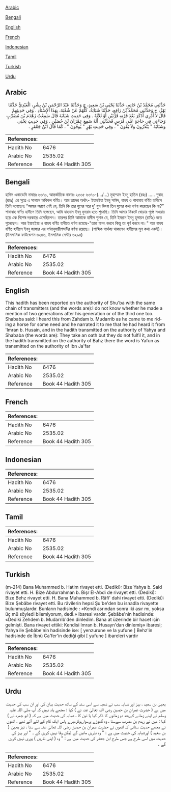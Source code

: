 [Arabic](#arabic)

[Bengali](#bengali)

[English](#english)

[French](#french)

[Indonesian](#indonesian)

[Tamil](#tamil)

[Turkish](#turkish)

[Urdu](#urdu)

## Arabic


<div dir="rtl" lang="ar" style={{fontSize:'larger',backgroundColor:'#f8f9fa',padding:20}}>
حَدَّثَنِي مُحَمَّدُ بْنُ حَاتِمٍ، حَدَّثَنَا يَحْيَى بْنُ سَعِيدٍ، ح وَحَدَّثَنَا عَبْدُ الرَّحْمَنِ بْنُ بِشْرٍ، الْعَبْدِيُّ حَدَّثَنَا بَهْزٌ، ح وَحَدَّثَنِي مُحَمَّدُ بْنُ رَافِعٍ، حَدَّثَنَا شَبَابَةُ، كُلُّهُمْ عَنْ شُعْبَةَ، بِهَذَا الإِسْنَادِ ‏.‏ وَفِي حَدِيثِهِمْ قَالَ لاَ أَدْرِي أَذَكَرَ بَعْدَ قَرْنِهِ قَرْنَيْنِ أَوْ ثَلاَثَةً ‏.‏ وَفِي حَدِيثِ شَبَابَةَ قَالَ سَمِعْتُ زَهْدَمَ بْنَ مُضَرِّبٍ وَجَاءَنِي فِي حَاجَةٍ عَلَى فَرَسٍ فَحَدَّثَنِي أَنَّهُ سَمِعَ عِمْرَانَ بْنَ حُصَيْنٍ ‏.‏ وَفِي حَدِيثِ يَحْيَى وَشَبَابَةَ ‏"‏ يَنْذُرُونَ وَلاَ يَفُونَ ‏"‏ ‏.‏ وَفِي حَدِيثِ بَهْزٍ ‏"‏ يُوفُونَ ‏"‏ ‏.‏ كَمَا قَالَ ابْنُ جَعْفَرٍ ‏.‏
</div>
<div style={{backgroundColor:'#f8f9fa',padding:20, marginBottom: 10}}><table> <thead> <tr> <th>References:</th> <th></th> </tr> </thead> <tbody><tr><td>Hadith No</td><td>6476</td></tr><tr><td>Arabic No</td><td>2535.02</td></tr><tr><td>Reference</td><td>Book 44 Hadith 305</td></tr></tbody></table></div>

## Bengali


<div dir="ltr" lang="bn" style={{fontSize:'larger',backgroundColor:'#f8f9fa',padding:20}}>
হাদিস একাডেমি নাম্বারঃ ৬৩৭০, আন্তর্জাতিক নাম্বারঃ ২৫৩৫ ৬৩৭০-(…/...) মুহাম্মাদ ইবনু হাতিম (রহঃ) ..... শুবাহ (রহঃ) এর সূত্রে এ সানাদে অবিকল বর্ণিত। আর তাদের অর্থাৎ- ইয়াহইয়া ইবনু সাঈদ, বাহয ও শাবাবাহ বর্ণিত হাদীসে তিনি বলেছেনঃ “আমার স্মরণে নেই যে, তিনি কি তার যুগের পরে দু' যুগ কিংবা তিন যুগের কথা বর্ণনা করেছেন কি না?” শাবাবাহ বর্ণিত হাদীসে তিনি বলেছেন, আমি যাহদাম ইবনু মুদরাব হতে শুনেছি। তিনি আমার নিকটে ঘোড়ার পৃষ্ঠে সওয়ার হয়ে এক বিশেষ দরকারে এসেছিলেন। তারপর তিনি আমাকে হাদীস শুনান যে, তিনি ইমরান ইবনু হুসায়ন (রাযিঃ) হতে শুনেছেন। আর ইয়াহইয়া ও বাহয বর্ণিত হাদীতে বর্ণনা রয়েছে-"তারা মানৎ করবে কিন্তু তা পূর্ণ করবে না।" আর বাহয বর্ণিত হাদীসে ইবনু জাফার এর বর্ণনানুযায়ীশব্দটির বর্ণনা রয়েছে। (শাব্দিক পার্থক্য থাকলেও হাদীসের মূল কথা একই)। (ইসলামিক ফাউন্ডেশন ৬২৪৬, ইসলামিক সেন্টার ৬২৯৪)
</div>
<div style={{backgroundColor:'#f8f9fa',padding:20, marginBottom: 10}}><table> <thead> <tr> <th>References:</th> <th></th> </tr> </thead> <tbody><tr><td>Hadith No</td><td>6476</td></tr><tr><td>Arabic No</td><td>2535.02</td></tr><tr><td>Reference</td><td>Book 44 Hadith 305</td></tr></tbody></table></div>

## English


<div dir="ltr" lang="en" style={{fontSize:'larger',backgroundColor:'#f8f9fa',padding:20}}>
This hadith has been reported on the authority of Shu'ba with the same chain of transmitters (and the words are):I do not know whether he made a mention of two generations after his generation or of the third one too. Shababa said: I heard this from Zahdam b. Mudarrib as he came to me riding a horse for some need and he narrated it to me that he had heard it from 'Imran b. Husain, and in the hadith transmitted on the authority of Yahya and Shababa (the words are): They take an oath but they do not fulfil it, and in the hadith transmitted on the authority of Bahz there the word is Yafun as transmitted on the authority of Ibn Ja'far
</div>
<div style={{backgroundColor:'#f8f9fa',padding:20, marginBottom: 10}}><table> <thead> <tr> <th>References:</th> <th></th> </tr> </thead> <tbody><tr><td>Hadith No</td><td>6476</td></tr><tr><td>Arabic No</td><td>2535.02</td></tr><tr><td>Reference</td><td>Book 44 Hadith 305</td></tr></tbody></table></div>

## French


<div dir="ltr" lang="fr" style={{fontSize:'larger',backgroundColor:'#f8f9fa',padding:20}}>

</div>
<div style={{backgroundColor:'#f8f9fa',padding:20, marginBottom: 10}}><table> <thead> <tr> <th>References:</th> <th></th> </tr> </thead> <tbody><tr><td>Hadith No</td><td>6476</td></tr><tr><td>Arabic No</td><td>2535.02</td></tr><tr><td>Reference</td><td>Book 44 Hadith 305</td></tr></tbody></table></div>

## Indonesian


<div dir="ltr" lang="id" style={{fontSize:'larger',backgroundColor:'#f8f9fa',padding:20}}>

</div>
<div style={{backgroundColor:'#f8f9fa',padding:20, marginBottom: 10}}><table> <thead> <tr> <th>References:</th> <th></th> </tr> </thead> <tbody><tr><td>Hadith No</td><td>6476</td></tr><tr><td>Arabic No</td><td>2535.02</td></tr><tr><td>Reference</td><td>Book 44 Hadith 305</td></tr></tbody></table></div>

## Tamil


<div dir="ltr" lang="ta" style={{fontSize:'larger',backgroundColor:'#f8f9fa',padding:20}}>

</div>
<div style={{backgroundColor:'#f8f9fa',padding:20, marginBottom: 10}}><table> <thead> <tr> <th>References:</th> <th></th> </tr> </thead> <tbody><tr><td>Hadith No</td><td>6476</td></tr><tr><td>Arabic No</td><td>2535.02</td></tr><tr><td>Reference</td><td>Book 44 Hadith 305</td></tr></tbody></table></div>

## Turkish


<div dir="ltr" lang="tr" style={{fontSize:'larger',backgroundColor:'#f8f9fa',padding:20}}>
(m-214) Bana Muhammed b. Hatim rivayet etti. (Dediki): Bize Yahya b. Said rivayet etti. H. Bize Abdurrahman b. Bişr El-Abdi de rivayet etti. (Dediki): Bize Behz rivayet etti. H. Bana Muhammed b. Râfi' dahi rivayet etti. (Dediki): Bize Şebâbe rivayet etti. Bu râvilerin hepsi Şu'be'den bu isnadla rivayette bulunmuşlardır. Bunların hadisinde : «Kendi asrından sonra iki asır mı, yoksa üç mü söyledi bilemiyorum, dedİ.» ibaresi vardır. Şebâbe'nin hadisinde: «Dediki Zehdem b. Mudarrib'den dinledim. Bana at üzerinde bir hacet için gelmişti. Bana rivayet ettiki: Kendisi Imran b. Husayn'dan dinlemiş» ibaresi; Yahya ile Şebâbe'nin hadisinde ise: [ yenzurune ve la yufune ] Behz'in hadisinde de İbnü Ca'fer'in dediği gibi [ yufune ] ibareleri vardır
</div>
<div style={{backgroundColor:'#f8f9fa',padding:20, marginBottom: 10}}><table> <thead> <tr> <th>References:</th> <th></th> </tr> </thead> <tbody><tr><td>Hadith No</td><td>6476</td></tr><tr><td>Arabic No</td><td>2535.02</td></tr><tr><td>Reference</td><td>Book 44 Hadith 305</td></tr></tbody></table></div>

## Urdu


<div dir="rtl" lang="ur" style={{fontSize:'larger',backgroundColor:'#f8f9fa',padding:20}}>
یحییٰ بن سعید ، بہز اور شبابہ سب نے شعبہ سے اسی سند کے ساتھ حدیث بیان کی اور ان سب کی حدیث میں ہے ( حضرت عمران بن حصین رضی اللہ تعالیٰ عنہ نے ) کہا : مجھے یاد نہیں کہ آپ صلی اللہ علیہ وسلم نے اپنے زمانے کےبعد دو زمانوں کا ذکر کیا یا تین کا ، شبابہ کی حدیث میں ہے کہ ( ابو جمرہ نے ) کہا : میں نے زہدم بن مضرب سےسنا ، وہ گھوڑے پرسوارہوکرمیرے پاس ایک کام کے لئے آئے تھے ، انھوں نے مجھے حدیث سنائی کہ انھوں نے حضرت عمران بن حصین رضی اللہ تعالیٰ عنہ سے سنا ، نیز یحییٰ ( بن سعید ) اورشبابہ کی حدیث میں ہے : " وہ نذریں مانیں گے لیکن وفا نہیں کریں گے ۔ " اور بہز کی حدیث میں اسی طرح ہے جس طرح ابن جعفر کی حدیث میں ہے : " وہ ( اپنی نذریں ) پوری نہیں کریں گے ۔
</div>
<div style={{backgroundColor:'#f8f9fa',padding:20, marginBottom: 10}}><table> <thead> <tr> <th>References:</th> <th></th> </tr> </thead> <tbody><tr><td>Hadith No</td><td>6476</td></tr><tr><td>Arabic No</td><td>2535.02</td></tr><tr><td>Reference</td><td>Book 44 Hadith 305</td></tr></tbody></table></div>